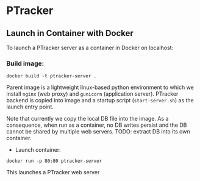 # PTracker

## Launch in Container with Docker

To launch a PTracker server as a container in Docker on localhost:

### Build image:

```
docker build -t ptracker-server .
```

Parent image is a lightweight linux-based python environment to which we install `nginx` (web proxy) and `gunicorn` (application server). PTracker backend is copied into image and a startup script (`start-server.sh`) as the launch entry point.

Note that currently we copy the local DB file into the image. As a consequence, when run as a container, no DB writes persist and the DB cannot be shared by multiple web servers. TODO: extract DB into its own container.

* Launch container:

```
docker run -p 80:80 ptracker-server
```

This launches a PTracker web server
